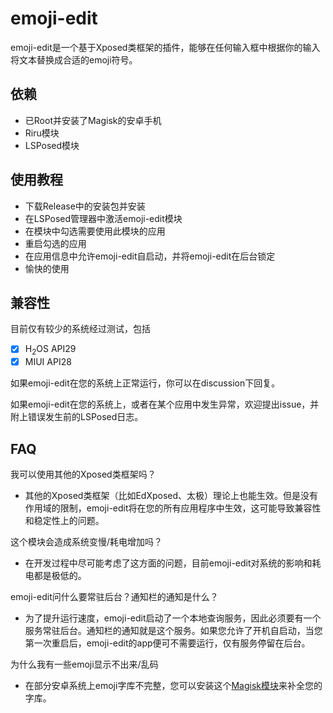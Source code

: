 # emoji-edit

emoji-edit是一个基于Xposed类框架的插件，能够在任何输入框中根据你的输入将文本替换成合适的emoji符号。

## 依赖

- 已Root并安装了Magisk的安卓手机
- Riru模块
- LSPosed模块

## 使用教程

- 下载Release中的安装包并安装
- 在LSPosed管理器中激活emoji-edit模块
- 在模块中勾选需要使用此模块的应用
- 重启勾选的应用
- 在应用信息中允许emoji-edit自启动，并将emoji-edit在后台锁定
- 愉快的使用

## 兼容性

目前仅有较少的系统经过测试，包括

- [x] H<sub>2</sub>OS		API29
- [x] MIUI		API28

如果emoji-edit在您的系统上正常运行，你可以在discussion下回复。

如果emoji-edit在您的系统上，或者在某个应用中发生异常，欢迎提出issue，并附上错误发生前的LSPosed日志。

## FAQ

我可以使用其他的Xposed类框架吗？

- 其他的Xposed类框架（比如EdXposed、太极）理论上也能生效。但是没有作用域的限制，emoji-edit将在您的所有应用程序中生效，这可能导致兼容性和稳定性上的问题。

这个模块会造成系统变慢/耗电增加吗？

- 在开发过程中尽可能考虑了这方面的问题，目前emoji-edit对系统的影响和耗电都是极低的。

emoji-edit问什么要常驻后台？通知栏的通知是什么？

- 为了提升运行速度，emoji-edit启动了一个本地查询服务，因此必须要有一个服务常驻后台。通知栏的通知就是这个服务。如果您允许了开机自启动，当您第一次重启后，emoji-edit的app便可不需要运行，仅有服务停留在后台。

为什么我有一些emoji显示不出来/乱码

- 在部分安卓系统上emoji字库不完整，您可以安装这个[Magisk模块](https://github.com/Keinta15/Magisk-iOS-Emoji)来补全您的字库。